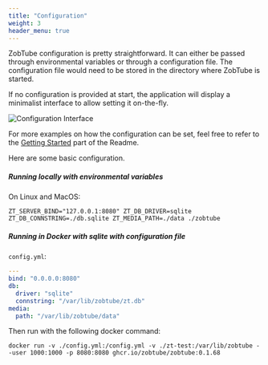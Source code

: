 ```yaml
---
title: "Configuration"
weight: 3
header_menu: true
---
```


ZobTube configuration is pretty straightforward. It can either be passed through environmental variables or through a configuration file. The configuration file would need to be stored in the directory where ZobTube is started.

If no configuration is provided at start, the application will display a minimalist interface to allow setting it on-the-fly.

![Configuration Interface](/screenshots/empty-configuration.png)

For more examples on how the configuration can be set, feel free to refer to the [Getting Started](https://github.com/zobtube/zobtube?tab=readme-ov-file#vertical_traffic_light-getting-started) part of the Readme.

Here are some basic configuration.

##### Running locally with environmental variables

On Linux and MacOS:

```
ZT_SERVER_BIND="127.0.0.1:8080" ZT_DB_DRIVER=sqlite ZT_DB_CONNSTRING=./db.sqlite ZT_MEDIA_PATH=./data ./zobtube
```

##### Running in Docker with sqlite with configuration file

`config.yml`:
```yaml
---
bind: "0.0.0.0:8080"
db:
  driver: "sqlite"
  connstring: "/var/lib/zobtube/zt.db"
media:
  path: "/var/lib/zobtube/data"
```

Then run with the following docker command:

```
docker run -v ./config.yml:/config.yml -v ./zt-test:/var/lib/zobtube --user 1000:1000 -p 8080:8080 ghcr.io/zobtube/zobtube:0.1.68
```
